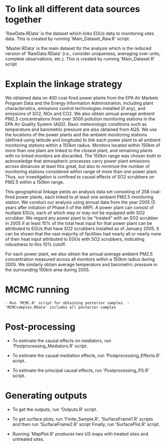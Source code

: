 # To link all different data sources together

'RawData.RData' is the dataset which links EGUs data to monitoring sites data. 
	This is created by running 'Main_Dataset_Raw.R' script.
    
'Master.RData' is the main dataset for the analysis which is the reduced version of 'RawData.RData' (i.e., consider uniqueness, averaging over units, complete observations, etc.).
	This is created by running 'Main_Dataset.R' script

# Explain the linkage strategy

We obtained data on 400 coal-fired power plants from the EPA Air Markets Program Data and the Energy Information Administration, including plant characteristics, emissions control technologies installed (if any), and emissions of SO2, NOx and CO2.  We also obtain annual average ambient PM2.5 concentrations from over 3000 pollution monitoring stations in the EPA Air Quality System (AQS).  Basic meteorologic conditions such as temperature and barometric pressure are also obtained from AQS.  We use the locations of the power plants and the ambient monitoring stations (defined using latitude and longitude) to link each power plant to all ambient monitoring stations within a 150km radius.  Monitors located within 150km of more than one plant are linked to the closest plant, and remaining plants with no linked monitors are discarded.  The 150km range was chosen both to acknowledge that atmospheric processes carry power plant emissions across distances at least this great, but also to minimize the number of monitoring stations considered within range of more than one power plant. Thus, our investigation is confined to causal effects of SO2 scrubbers on PM2.5 within a 150km range.    

This geographical linkage yields an analysis data set consisting of 258 coal-fired power plants, each linked to at least one ambient PM2.5 monitoring station.  We conduct our analysis using annual data from the year 2005 (5 years after initiation of Phase II of the ARP).  A power plant can consist of multiple EGUs, each of which may or may not be equipped with SO2 scrubber. We regard any power plant to be "treated" with an SO2 scrubber in 2005 if at least 10% of the total heat input for that power plant can be attributed to EGUs that have SO2 scrubbers installed as of January 2005. It can be shown that the vast majority of facilities had nearly all or nearly none of their heat input attributed to EGUs with SO2 scrubbers, indicating robustness to this 10% cutoff.

For each power plant, we also obtain the annual average ambient PM2.5 concentration measured across all monitors within a 150km radius during 2005.  We similarly obtain average temperature and barometric pressure in the surrounding 150km area during 2005. 

# MCMC running
``
    - Run 'MCMC.R' script for obtaining posterior samples.
    - 'MCMCsamples.RData' includes all posterior samples
``
# Post-processing

   - To estimate the causal effects on mediators, run 'Postprocessing_Mediators.R' script.

   - To estimate the causal mediation effects, run 'Postprocessing_Effects.R' script.

   - To estimate the principal causal effects, run 'Postprocessing_PS.R' script.


# Generating outputs

   - To get the outputs, run 'Outputs.R' script.

   - To get surface plots, run 'Finite_Sample.R', 'SurfaceFrame1.R' scripts and then run 'SurfaceFrame2.R' script
      Finally, run 'SurfacePlot.R' script.

   - Running 'MapPlot.R' produces two US maps with treated sites and untreated sites.
